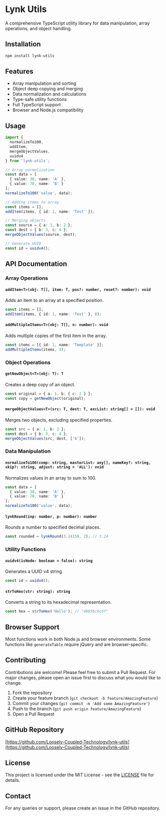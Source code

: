 # Lynk Utils

A comprehensive TypeScript utility library for data manipulation, array operations, and object handling.

## Installation

```bash
npm install lynk-utils
```

## Features

- Array manipulation and sorting
- Object deep copying and merging
- Data normalization and calculations
- Type-safe utility functions
- Full TypeScript support
- Browser and Node.js compatibility

## Usage

```typescript
import { 
  normalizeTo100,
  addItem,
  mergeObjectValues,
  uuidv4
} from 'lynk-utils';

// Array normalization
const data = [
  { value: 30, name: 'A' },
  { value: 70, name: 'B' }
];
normalizeTo100('value', data);

// Adding items to array
const items = [];
addItem(items, { id: 1, name: 'Test' });

// Merging objects
const source = { a: 1, b: 2 };
const dest = { b: 3, c: 4 };
mergeObjectValues(source, dest);

// Generate UUID
const id = uuidv4();
```

## API Documentation

### Array Operations

#### `addItem<T>(obj: T[], item: T, pos?: number, reset?: number): void`
Adds an item to an array at a specified position.

```typescript
const items = [];
addItem(items, { id: 1, name: 'Test' }, 0);
```

#### `addMultipleItems<T>(obj: T[], n: number): void`
Adds multiple copies of the first item in the array.

```typescript
const items = [{ id: 1, name: 'Template' }];
addMultipleItems(items, 3);
```

### Object Operations

#### `getNewObject<T>(obj: T): T`
Creates a deep copy of an object.

```typescript
const original = { a: 1, b: { c: 2 } };
const copy = getNewObject(original);
```

#### `mergeObjectValues<T>(src: T, dest: T, excList: string[] = []): void`
Merges two objects, excluding specified properties.

```typescript
const src = { a: 1, b: 2 };
const dest = { b: 3, c: 4 };
mergeObjectValues(src, dest, ['b']);
```

### Data Manipulation

#### `normalizeTo100(comp: string, masterList: any[], nameKey?: string, skip?: string, adjust: string = 'ALL'): void`
Normalizes values in an array to sum to 100.

```typescript
const data = [
  { value: 30, name: 'A' },
  { value: 70, name: 'B' }
];
normalizeTo100('value', data);
```

#### `lynkRound(inp: number, p: number): number`
Rounds a number to specified decimal places.

```typescript
const rounded = lynkRound(3.14159, 2); // 3.14
```

### Utility Functions

#### `uuidv4(isNode: boolean = false): string`
Generates a UUID v4 string.

```typescript
const id = uuidv4();
```

#### `strToHex(str: string): string`
Converts a string to its hexadecimal representation.

```typescript
const hex = strToHex('Hello'); // "48656c6c6f"
```

## Browser Support

Most functions work in both Node.js and browser environments. Some functions like `generateTable` require jQuery and are browser-specific.

## Contributing

Contributions are welcome! Please feel free to submit a Pull Request. For major changes, please open an issue first to discuss what you would like to change.

1. Fork the repository
2. Create your feature branch (`git checkout -b feature/AmazingFeature`)
3. Commit your changes (`git commit -m 'Add some AmazingFeature'`)
4. Push to the branch (`git push origin feature/AmazingFeature`)
5. Open a Pull Request

## GitHub Repository

[https://github.com/Loosely-Coupled-Technology/lynk-utils](https://github.com/Loosely-Coupled-Technology/lynk-utils)

## License

This project is licensed under the MIT License - see the [LICENSE](LICENSE) file for details.

## Contact

For any queries or support, please create an issue in the GitHub repository.
